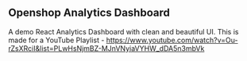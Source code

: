 ## Openshop Analytics Dashboard

A demo React Analytics Dashboard with clean and beautiful UI. This is made for a YouTube Playlist - https://www.youtube.com/watch?v=Ou-rZsXRciI&list=PLwHsNjmBZ-MJnVNyiaVYHW_dDA5n3mbVk
